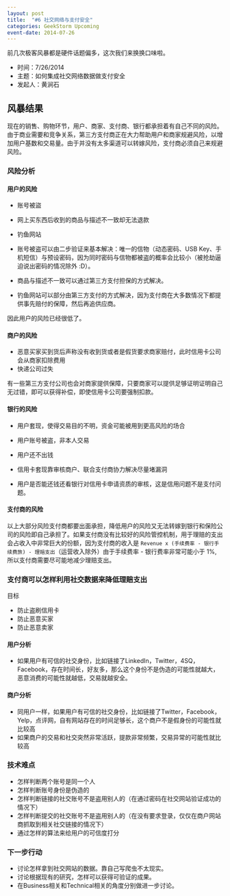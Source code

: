 ```yaml
---
layout: post
title:  "#6 社交网络与支付安全"
categories: GeekStorm Upcoming
event-date: 2014-07-26
---
```

前几次极客风暴都是硬件话题偏多，这次我们来换换口味啦。

- 时间：7/26/2014
- 主题：如何集成社交网络数据做支付安全
- 发起人：黄涧石

## 风暴结果 ##

现在的销售、购物环节，用户、商家、支付商、银行都承担着有自己不同的风险。由于商业需要和竞争关系，第三方支付商正在大力帮助用户和商家规避风险，以增加用户基数和交易量。由于并没有太多渠道可以转嫁风险，支付商必须自己来规避风险。

### 风险分析 ###
#### 用户的风险 ####
- 账号被盜
- 网上买东西后收到的商品与描述不一致却无法退款
- 钓鱼网站

- 账号被盗可以由二步验证来基本解决：唯一的信物（动态密码、USB Key、手机短信）与预设密码，因为同时密码与信物都被盗的概率会比较小（被抢劫逼迫说出密码的情况除外 :D）。
- 商品与描述不一致可以通过第三方支付担保的方式解决。
- 钓鱼网站可以部分由第三方支付的方式解决，因为支付商在大多数情况下都提供事先赔付的保障，然后再追供应商。

因此用户的风险已经很低了。

#### 商户的风险 ####
- 恶意买家买到货后声称没有收到货或者是假货要求商家赔付，此时信用卡公司会从商家扣除费用
- 快递公司过失

有一些第三方支付公司也会对商家提供保障，只要商家可以提供足够证明证明自己无过错，即可以获得补偿，即使信用卡公司要强制扣款。

#### 银行的风险 ####
- 用户套现，使得交易目的不明，资金可能被用到更高风险的场合
- 用户账号被盗，非本人交易
- 用户还不出钱

- 信用卡套现靠审核商户、联合支付商协力解决尽量堵漏洞
- 用户是否能还钱还看银行对信用卡申请资质的审核，这是信用问题不是支付问题。

#### 支付商的风险 ####
以上大部分风险支付商都要出面承担，降低用户的风险又无法转嫁到银行和保险公司的风险即自己承担了。如果支付商没有比较好的风险管控机制，用于理赔的支出会占收入中非常巨大的份额，因为支付商的收入是 `Revenue x (手续费率 - 银行手续费旅) - 理赔支出`（运营收入除外）由于手续费率 - 银行费率非常可能小于 1%, 所以支付商需要尽可能地减少理赔支出。

### 支付商可以怎样利用社交数据来降低理赔支出 ###
目标
- 防止盗刷信用卡
- 防止恶意买家
- 防止恶意卖家

#### 用户分析 ####
- 如果用户有可信的社交身份，比如链接了LinkedIn，Twitter，4SQ，Facebook，存在时间长，好友多，那么这个身份不是伪造的可能性就越大，恶意消费的可能性就越低，交易就越安全。

#### 商户分析 ####
- 同用户一样，如果用户有可信的社交身份，比如链接了Twitter，Facebook，Yelp，点评网，自有网站存在的时间足够长，这个商户不是假身份的可能性就比较高
- 如果商户的交易和社交突然非常活跃，提款非常频繁，交易异常的可能性就比较高


### 技术难点 ###
- 怎样判断两个账号是同一个人
- 怎样判断账号身份是伪造的
- 怎样判断链接的社交账号不是盗用别人的（在通过密码在社交网站验证成功的情况下）
- 怎样判断提交的社交账号不是盗用别人的（在没有要求登录，仅仅在商户网站商抓取到相关社交链接的情况下）
- 通过怎样的算法来给用户的可信度打分

### 下一步行动 ###
- 讨论怎样拿到社交网站的数据。靠自己写爬虫不太现实。
- 讨论根据现有的研究，怎样可以获得可验证的成果。
- 在Business相关和Technical相关的角度分别做进一步讨论。
